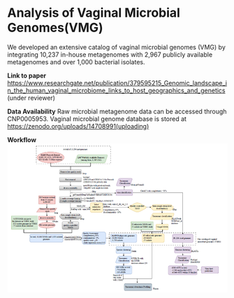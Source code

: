 # Analysis of Vaginal Microbial Genomes(VMG)
We developed an extensive catalog of vaginal microbial genomes (VMG) by integrating 10,237 in-house metagenomes with 2,967 publicly available metagenomes and over 1,000 bacterial isolates. 

**Link to paper**
https://www.researchgate.net/publication/379595215_Genomic_landscape_in_the_human_vaginal_microbiome_links_to_host_geographics_and_genetics (under reviewer)

**Data Availability**
Raw microbial metagenome data can be accessed through CNP0005953. Vaginal microbial genome database is stored at https://zenodo.org/uploads/14708991(uploading)

**Workflow**
![Alternative Text](work_flow.png)



